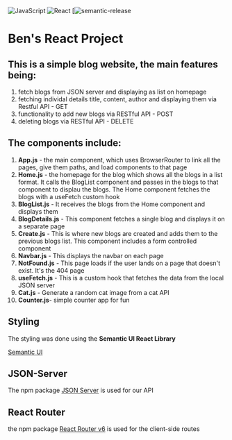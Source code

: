 ![JavaScript](https://img.shields.io/badge/javascript-%23323330.svg?style=for-the-badge&logo=javascript&logoColor=%23F7DF1E)
![React](https://img.shields.io/badge/react-%2320232a.svg?style=for-the-badge&logo=react&logoColor=%2361DAFB)
[![semantic-release](https://img.shields.io/badge/%20%20%F0%9F%93%A6%F0%9F%9A%80-semantic--release-e10079.svg)

# Ben's React Project

## This is a simple blog website, the main features being:

1. fetch blogs from JSON server and displaying as list on homepage
2. fetching individal details title, content, author and displaying them via Restful API - GET
3. functionality to add new blogs via RESTful API - POST
4. deleting blogs via RESTful API - DELETE

## The components include:

1. **App.js** - the main component, which uses BrowserRouter to link all the pages, give them paths, and load components to that page
2. **Home.js** - the homepage for the blog which shows all the blogs in a list format. It calls the BlogList component and passes in the blogs to that component to displau the blogs. The Home component fetches the blogs with a useFetch custom hook
3. **BlogList.js** - It receives the blogs from the Home component and displays them
4. **BlogDetails.js** - This component fetches a single blog and displays it on a separate page
5. **Create.js** - This is where new blogs are created and adds them to the previous blogs list. This component includes a form controlled component
6. **Navbar.js** - This displays the navbar on each page
7. **NotFound.js** - This page loads if the user lands on a page that doesn't exist. It's the 404 page
8. **useFetch.js** - This is a custom hook that fetches the data from the local JSON server
9. **Cat.js** - Generate a random cat image from a cat API
10. **Counter.js**- simple counter app for fun

## Styling

The styling was done using the **Semantic UI React Library**

[Semantic UI](https://react.semantic-ui.com/)

## JSON-Server

The npm package [JSON Server](https://www.npmjs.com/package/json-server) is used for our API

## React Router

the npm package [React Router v6](https://www.npmjs.com/package/react-router-dom) is used for the client-side routes

